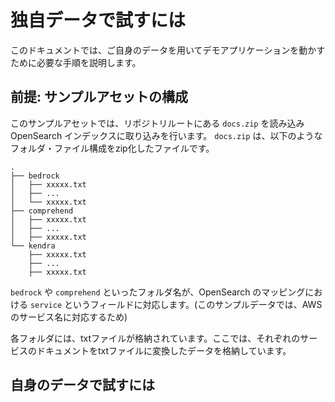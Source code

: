 # 独自データで試すには

このドキュメントでは、ご自身のデータを用いてデモアプリケーションを動かすために必要な手順を説明します。

## 前提: サンプルアセットの構成

このサンプルアセットでは、リポジトリルートにある `docs.zip` を読み込み OpenSearch インデックスに取り込みを行います。
`docs.zip` は、以下のようなフォルダ・ファイル構成をzip化したファイルです。

```
.
├── bedrock
│   ├── xxxxx.txt
│   ├── ...
│   └── xxxxx.txt
├── comprehend
│   ├── xxxxx.txt
│   ├── ...
│   ├── xxxxx.txt
└── kendra
    ├── xxxxx.txt
    ├── ...
    ├── xxxxx.txt
```

`bedrock` や `comprehend` といったフォルダ名が、OpenSearch のマッピングにおける `service` というフィールドに対応します。(このサンプルデータでは、AWS のサービス名に対応するため)

各フォルダには、txtファイルが格納されています。ここでは、それぞれのサービスのドキュメントをtxtファイルに変換したデータを格納しています。

## 自身のデータで試すには
